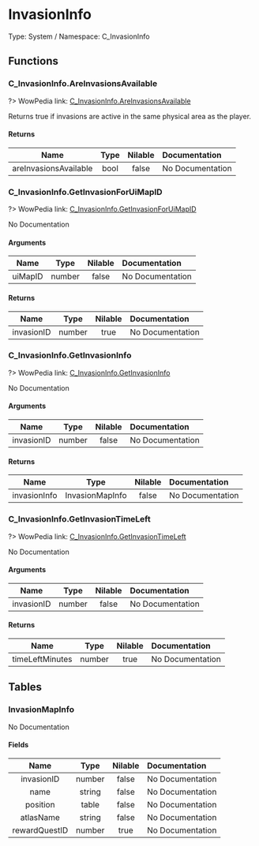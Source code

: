 # InvasionInfo

Type: System / Namespace: C_InvasionInfo

## Functions

### C_InvasionInfo.AreInvasionsAvailable
?> WowPedia link: [C_InvasionInfo.AreInvasionsAvailable](https://wow.gamepedia.com/API_C_InvasionInfo.AreInvasionsAvailable)

Returns true if invasions are active in the same physical area as the player.
#### Returns
|Name|Type|Nilable|Documentation|
|:---:|:---:|:---:|:---|
|areInvasionsAvailable|bool|false|No Documentation|
### C_InvasionInfo.GetInvasionForUiMapID
?> WowPedia link: [C_InvasionInfo.GetInvasionForUiMapID](https://wow.gamepedia.com/API_C_InvasionInfo.GetInvasionForUiMapID)

No Documentation

#### Arguments
|Name|Type|Nilable|Documentation|
|:---:|:---:|:---:|:---|
|uiMapID|number|false|No Documentation|
#### Returns
|Name|Type|Nilable|Documentation|
|:---:|:---:|:---:|:---|
|invasionID|number|true|No Documentation|
### C_InvasionInfo.GetInvasionInfo
?> WowPedia link: [C_InvasionInfo.GetInvasionInfo](https://wow.gamepedia.com/API_C_InvasionInfo.GetInvasionInfo)

No Documentation

#### Arguments
|Name|Type|Nilable|Documentation|
|:---:|:---:|:---:|:---|
|invasionID|number|false|No Documentation|
#### Returns
|Name|Type|Nilable|Documentation|
|:---:|:---:|:---:|:---|
|invasionInfo|InvasionMapInfo|false|No Documentation|
### C_InvasionInfo.GetInvasionTimeLeft
?> WowPedia link: [C_InvasionInfo.GetInvasionTimeLeft](https://wow.gamepedia.com/API_C_InvasionInfo.GetInvasionTimeLeft)

No Documentation

#### Arguments
|Name|Type|Nilable|Documentation|
|:---:|:---:|:---:|:---|
|invasionID|number|false|No Documentation|
#### Returns
|Name|Type|Nilable|Documentation|
|:---:|:---:|:---:|:---|
|timeLeftMinutes|number|true|No Documentation|
## Tables

### InvasionMapInfo

No Documentation

#### Fields
|Name|Type|Nilable|Documentation|
|:---:|:---:|:---:|:---|
|invasionID|number|false|No Documentation|
|name|string|false|No Documentation|
|position|table|false|No Documentation|
|atlasName|string|false|No Documentation|
|rewardQuestID|number|true|No Documentation|